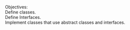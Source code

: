 Objectives:<br>
Define classes.<br>
Define Interfaces.<br>
Implement classes that use abstract classes and interfaces.